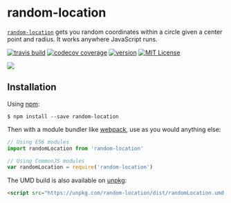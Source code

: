 # random-location

[`random-location`](https://www.npmjs.com/package/random-location) gets you
random coordinates within a circle given a center point and radius. It works
anywhere JavaScript runs.

[![travis build](https://img.shields.io/travis/rmrs/random-location.svg?style=flat-square)](https://travis-ci.org/rmrs/random-location)
[![codecov coverage](https://img.shields.io/codecov/c/github/rmrs/random-location.svg?style=flat-square)](https://codecov.io/github/rmrs/random-location)
[![version](https://img.shields.io/npm/v/random-location.svg?style=flat-square)](http://npm.im/random-location)
[![MIT License](https://img.shields.io/npm/l/random-location.svg?style=flat-square)](http://opensource.org/licenses/MIT)

![](https://github.com/rmrs/random-location/raw/master/examples/web/example.png)

## Installation

Using [npm](https://www.npmjs.com/):
~~~
$ npm install --save random-location
~~~

Then with a module bundler like [webpack](https://webpack.github.io/), use as
you would anything else:

```js
// Using ES6 modules
import randomLocation from 'random-location'

// Using CommonJS modules
var randomLocation = require('random-location')
```

The UMD build is also available on [unpkg](https://unpkg.com):

```html
<script src="https://unpkg.com/random-location/dist/randomLocation.umd.min.js"></script>
```
